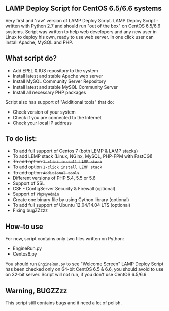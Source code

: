 ## LAMP Deploy Script for CentOS 6.5/6.6 systems
Very first and 'raw' version of LAMP Deploy Script. LAMP Deploy Script - written with Python 2.7 and should run "out of the box" on CentOS 6.5/6.6 systems. Script was written to help web developers and any new user in Linux to deploy his own, ready to use web server. In one click user can install Apache, MySQL and PHP.

## What script do?
- Add EPEL & IUS repository to the system
- Install latest and stable Apache web server
- Install MySQL Community Server Repository
- Install latest and stable MySQL Community Server
- Install all necessary PHP packages

Script also has support of "Additional tools" that do:
- Check version of your system
- Check if you are connected to the Internet
- Check your local IP address

## To do list:
- To add full support of Centos 7 (both LEMP & LAMP stacks)
- To add LEMP stack (Linux, NGinx, MySQL, PHP-FPM with FastCGI)
- <strike>To add option `1-click install LAMP stack`</strike>
- To add option `1-click install LEMP stack`
- <strike>To add option `Additional tools`</strike>
- Different versions of PHP 5.4, 5.5 or 5.6
- Support of SSL
- CSF - ConfigServer Security & Firewall (optional)
- Support of `PhpMyAdmin`
- Create one binary file by using Cython library (optional)
- To add full support of Ubuntu 12.04/14.04 LTS (optional)
- Fixing bugZZzzz

## How-to use
For now, script contains only two files written on Python:
* EngineRun.py
* Centos6.py

You should run `EngineRun.py` to see "Welcome Screen"
LAMP Deploy Script has been checked only on 64-bit CentOS 6.5 & 6.6, you should avoid to use on 32-bit server.
Script will not run, if you don't use CentOS 6.5/6.6

## Warning, BUGZZzz
This script still contains bugs and it need a lot of polish.
